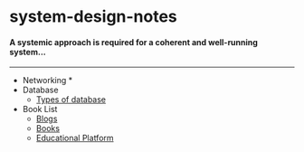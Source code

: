 # system-design-notes
#### A systemic approach is required for a coherent and well-running system...

---

* Networking
  * 
* Database
  * [Types of database](database/types-of-database.md) 
* Book List
  * [Blogs](book-list/blogs.md)
  * [Books](book-list/books.md)
  * [Educational Platform](book-list/educational_platform.md)